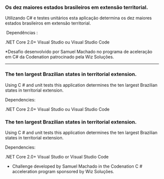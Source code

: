 ### Os dez maiores estados brasileiros em extensão territorial.

Utilizando C# e testes unitários esta aplicação determina os dez maiores estados brasileiros em extensão territorial. 

​ Dependências :

.NET Core 2.0+
Visual Studio ou Visual Studio Code



*Desafio desenvolvido por Samuel Machado no programa de aceleração em C# da Codenation patrocinado pela Wiz Soluções.

----------------------------------------------------

### The ten largest Brazilian states in territorial extension.

Using C # and unit tests this application determines the ten largest Brazilian states in territorial extension.

Dependencies:

.NET Core 2.0+
Visual Studio ou Visual Studio Code

### The ten largest Brazilian states in territorial extension.

Using C # and unit tests this application determines the ten largest Brazilian states in territorial extension.

Dependencies:

.NET Core 2.0+
Visual Studio or Visual Studio Code



* Challenge developed by Samuel Machado in the Codenation C # acceleration program sponsored by Wiz Soluções.
